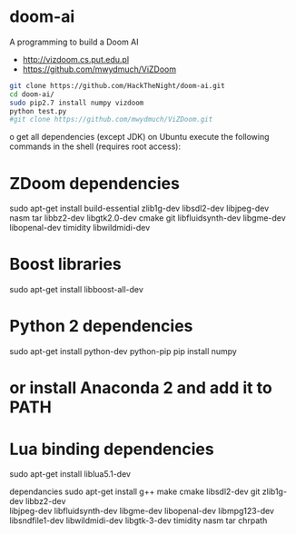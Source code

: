 # doom-ai
A programming to build a Doom AI
- http://vizdoom.cs.put.edu.pl
- https://github.com/mwydmuch/ViZDoom

````bash
git clone https://github.com/HackTheNight/doom-ai.git
cd doom-ai/
sudo pip2.7 install numpy vizdoom
python test.py
#git clone https://github.com/mwydmuch/ViZDoom.git
````


o get all dependencies (except JDK) on Ubuntu execute the following commands in the shell (requires root access):

# ZDoom dependencies
sudo apt-get install build-essential zlib1g-dev libsdl2-dev libjpeg-dev \
nasm tar libbz2-dev libgtk2.0-dev cmake git libfluidsynth-dev libgme-dev \
libopenal-dev timidity libwildmidi-dev

# Boost libraries
sudo apt-get install libboost-all-dev

# Python 2 dependencies
sudo apt-get install python-dev python-pip
pip install numpy
# or install Anaconda 2 and add it to PATH

# Lua binding dependencies
sudo apt-get install liblua5.1-dev

dependancies
sudo apt-get install g++ make cmake libsdl2-dev git zlib1g-dev libbz2-dev \
libjpeg-dev libfluidsynth-dev libgme-dev libopenal-dev libmpg123-dev \
libsndfile1-dev libwildmidi-dev libgtk-3-dev timidity nasm tar chrpath
